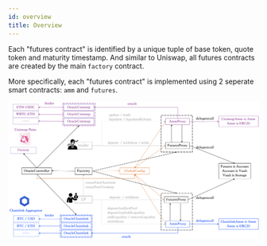 ```yaml
---
id: overview
title: Overview
---
```



Each "futures contract" is identified by a unique tuple of base token, quote token and maturity timestamp. And similar to Uniswap, all futures contracts are created by the main `factory` contract.

More specifically, each "futures contract" is implemented using 2 seperate smart contracts: `amm` and `futures`.


![img](../static/img/synfutures-v1-architecture.png)